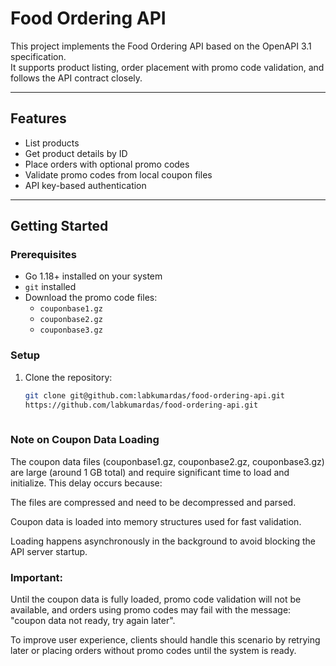 # Food Ordering API

This project implements the Food Ordering API based on the OpenAPI 3.1 specification.  
It supports product listing, order placement with promo code validation, and follows the API contract closely.

---

## Features

- List products  
- Get product details by ID  
- Place orders with optional promo codes  
- Validate promo codes from local coupon files  
- API key-based authentication

---

## Getting Started

### Prerequisites

- Go 1.18+ installed on your system  
- `git` installed  
- Download the promo code files:  
  - `couponbase1.gz`  
  - `couponbase2.gz`  
  - `couponbase3.gz`  

### Setup

1. Clone the repository:

   ```bash
   git clone git@github.com:labkumardas/food-ordering-api.git
   https://github.com/labkumardas/food-ordering-api.git
  


### Note on Coupon Data Loading

  The coupon data files (couponbase1.gz, couponbase2.gz, couponbase3.gz) are large (around 1 GB total) and require significant time to load and initialize. This delay occurs because:

  The files are compressed and need to be decompressed and parsed.

  Coupon data is loaded into memory structures used for fast validation.

  Loading happens asynchronously in the background to avoid blocking the API server startup.

### Important:
  Until the coupon data is fully loaded, promo code validation will not be available, and orders using promo codes may fail with the message:
  "coupon data not ready, try again later".

  To improve user experience, clients should handle this scenario by retrying later or placing orders without promo codes until the system is ready.
